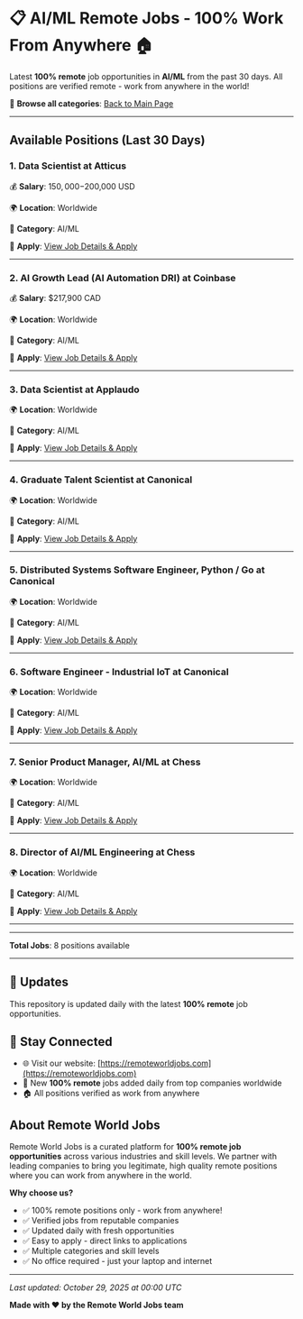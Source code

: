 # 📋 AI/ML Remote Jobs - 100% Work From Anywhere 🏠

Latest **100% remote** job opportunities in **AI/ML** from the past 30 days. All positions are verified remote - work from anywhere in the world!

🔗 **Browse all categories**: [Back to Main Page](README.md)

---

## Available Positions (Last 30 Days)

### 1. Data Scientist at Atticus

💰 **Salary**: $150,000-$200,000 USD

🌍 **Location**: Worldwide

📍 **Category**: AI/ML

🔗 **Apply**: [View Job Details & Apply](https://remoteworldjobs.com/data-scientist-atticus)

---

### 2. AI Growth Lead (AI Automation DRI) at Coinbase

💰 **Salary**: $217,900 CAD

🌍 **Location**: Worldwide

📍 **Category**: AI/ML

🔗 **Apply**: [View Job Details & Apply](https://remoteworldjobs.com/ai-growth-lead-coinbase)

---

### 3. Data Scientist at Applaudo

🌍 **Location**: Worldwide

📍 **Category**: AI/ML

🔗 **Apply**: [View Job Details & Apply](https://remoteworldjobs.com/data-scientist-applaudo)

---

### 4. Graduate Talent Scientist at Canonical

🌍 **Location**: Worldwide

📍 **Category**: AI/ML

🔗 **Apply**: [View Job Details & Apply](https://remoteworldjobs.com/graduate-talent-scientist-canonical)

---

### 5. Distributed Systems Software Engineer, Python / Go at Canonical

🌍 **Location**: Worldwide

📍 **Category**: AI/ML

🔗 **Apply**: [View Job Details & Apply](https://remoteworldjobs.com/distributed-systems-software-engineer-python-go-canonical)

---

### 6. Software Engineer - Industrial IoT at Canonical

🌍 **Location**: Worldwide

📍 **Category**: AI/ML

🔗 **Apply**: [View Job Details & Apply](https://remoteworldjobs.com/software-engineer-industrial-iot-canonical)

---

### 7. Senior Product Manager, AI/ML at Chess

🌍 **Location**: Worldwide

📍 **Category**: AI/ML

🔗 **Apply**: [View Job Details & Apply](https://remoteworldjobs.com/senior-product-manager-ai-ml-chess)

---

### 8. Director of AI/ML Engineering at Chess

🌍 **Location**: Worldwide

📍 **Category**: AI/ML

🔗 **Apply**: [View Job Details & Apply](https://remoteworldjobs.com/director-of-ai-ml-engineering-chess)

---


---

**Total Jobs**: 8 positions available

---

## 🔄 Updates

This repository is updated daily with the latest **100% remote** job opportunities.

## 📧 Stay Connected

- 🌐 Visit our website: [https://remoteworldjobs.com](https://remoteworldjobs.com)
- 💼 New **100% remote** jobs added daily from top companies worldwide
- 🏠 All positions verified as work from anywhere

## About Remote World Jobs

Remote World Jobs is a curated platform for **100% remote job opportunities** across various industries and skill levels. We partner with leading companies to bring you legitimate, high quality remote positions where you can work from anywhere in the world.

**Why choose us?**
- ✅ 100% remote positions only - work from anywhere!
- ✅ Verified jobs from reputable companies
- ✅ Updated daily with fresh opportunities
- ✅ Easy to apply - direct links to applications
- ✅ Multiple categories and skill levels
- ✅ No office required - just your laptop and internet

---

_Last updated: October 29, 2025 at 00:00 UTC_

**Made with ❤️ by the Remote World Jobs team**
